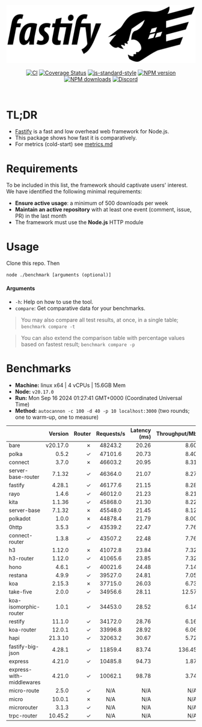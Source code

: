<div align="center">
  <img src="https://github.com/fastify/graphics/raw/HEAD/fastify-landscape-outlined.svg" width="650" height="auto"/>
</div>

<div align="center">

[![CI](https://github.com/fastify/fastify/workflows/ci/badge.svg)](https://github.com/fastify/fastify/actions/workflows/ci.yml)
[![Coverage Status](https://coveralls.io/repos/github/fastify/fastify/badge.svg?branch=master)](https://coveralls.io/github/fastify/fastify?branch=master)
[![js-standard-style](https://img.shields.io/badge/code%20style-standard-brightgreen.svg?style=flat)](http://standardjs.com/)
[![NPM version](https://img.shields.io/npm/v/fastify.svg?style=flat)](https://www.npmjs.com/package/fastify)
[![NPM downloads](https://img.shields.io/npm/dm/fastify.svg?style=flat)](https://www.npmjs.com/package/fastify) [![Discord](https://img.shields.io/discord/725613461949906985)](https://discord.gg/fastify)

</div>
<br />

# TL;DR

* [Fastify](https://github.com/fastify/fastify) is a fast and low overhead web framework for Node.js.
* This package shows how fast it is comparatively.
* For metrics (cold-start) see [metrics.md](./METRICS.md)

# Requirements

To be included in this list, the framework should captivate users' interest. We have identified the following minimal requirements:
- **Ensure active usage**: a minimum of 500 downloads per week
- **Maintain an active repository** with at least one event (comment, issue, PR) in the last month
- The framework must use the **Node.js** HTTP module

# Usage

Clone this repo. Then 

```
node ./benchmark [arguments (optional)]
```

#### Arguments

* `-h`: Help on how to use the tool.
* `compare`: Get comparative data for your benchmarks.

> You may also compare all test results, at once, in a single table; `benchmark compare -t`

> You can also extend the comparison table with percentage values based on fastest result; `benchmark compare -p`
# Benchmarks

* __Machine:__ linux x64 | 4 vCPUs | 15.6GB Mem
* __Node:__ `v20.17.0`
* __Run:__ Mon Sep 16 2024 01:27:41 GMT+0000 (Coordinated Universal Time)
* __Method:__ `autocannon -c 100 -d 40 -p 10 localhost:3000` (two rounds; one to warm-up, one to measure)

|                          | Version  | Router | Requests/s | Latency (ms) | Throughput/Mb |
| :--                      | --:      | --:    | :-:        | --:          | --:           |
| bare                     | v20.17.0 | ✗      | 48243.2    | 20.26        | 8.60          |
| polka                    | 0.5.2    | ✓      | 47101.6    | 20.73        | 8.40          |
| connect                  | 3.7.0    | ✗      | 46603.2    | 20.95        | 8.31          |
| server-base-router       | 7.1.32   | ✓      | 46364.0    | 21.07        | 8.27          |
| fastify                  | 4.28.1   | ✓      | 46177.6    | 21.15        | 8.28          |
| rayo                     | 1.4.6    | ✓      | 46012.0    | 21.23        | 8.21          |
| kita                     | 1.1.36   | ✓      | 45868.0    | 21.30        | 8.22          |
| server-base              | 7.1.32   | ✗      | 45548.0    | 21.45        | 8.12          |
| polkadot                 | 1.0.0    | ✗      | 44878.4    | 21.79        | 8.00          |
| 0http                    | 3.5.3    | ✓      | 43539.2    | 22.47        | 7.76          |
| connect-router           | 1.3.8    | ✓      | 43507.2    | 22.48        | 7.76          |
| h3                       | 1.12.0   | ✗      | 41072.8    | 23.84        | 7.32          |
| h3-router                | 1.12.0   | ✓      | 41065.6    | 23.85        | 7.32          |
| hono                     | 4.6.1    | ✓      | 40021.6    | 24.48        | 7.14          |
| restana                  | 4.9.9    | ✓      | 39527.0    | 24.81        | 7.05          |
| koa                      | 2.15.3   | ✗      | 37715.0    | 26.03        | 6.73          |
| take-five                | 2.0.0    | ✓      | 34956.6    | 28.11        | 12.57         |
| koa-isomorphic-router    | 1.0.1    | ✓      | 34453.0    | 28.52        | 6.14          |
| restify                  | 11.1.0   | ✓      | 34172.0    | 28.76        | 6.16          |
| koa-router               | 12.0.1   | ✓      | 33996.8    | 28.92        | 6.06          |
| hapi                     | 21.3.10  | ✓      | 32063.2    | 30.67        | 5.72          |
| fastify-big-json         | 4.28.1   | ✓      | 11859.4    | 83.74        | 136.45        |
| express                  | 4.21.0   | ✓      | 10485.8    | 94.73        | 1.87          |
| express-with-middlewares | 4.21.0   | ✓      | 10062.1    | 98.78        | 3.74          |
| micro-route              | 2.5.0    | ✓      | N/A        | N/A          | N/A           |
| micro                    | 10.0.1   | ✗      | N/A        | N/A          | N/A           |
| microrouter              | 3.1.3    | ✓      | N/A        | N/A          | N/A           |
| trpc-router              | 10.45.2  | ✓      | N/A        | N/A          | N/A           |
